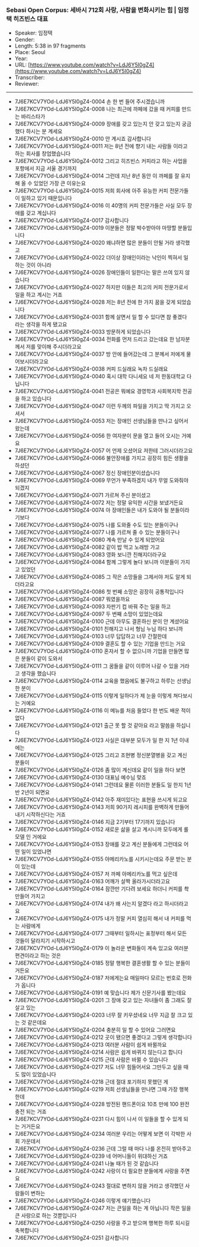 ### Sebasi Open Corpus: 세바시 712회 사랑, 사람을 변화시키는 힘 | 임정택 히즈빈스 대표

- Speaker: 임정택
- Gender: 
- Length: 5:38 in 97 fragments
- Place: Seoul
- Year: 
- URL: [https://www.youtube.com/watch?v=LdJ6Y5I0gZ4](https://www.youtube.com/watch?v=LdJ6Y5I0gZ4)
- Transcriber: 
- Reviewer: 

---

- 7J6E7KCV7YOd-LdJ6Y5I0gZ4-0004 손 한 번 들어 주시겠습니까
- 7J6E7KCV7YOd-LdJ6Y5I0gZ4-0008 나는 최근에 까페에 갔을 때 커피를 만드는 바리스타가
- 7J6E7KCV7YOd-LdJ6Y5I0gZ4-0009 장애를 갖고 있는지 안 갖고 있는지 궁금했다 하시는 분 계세요
- 7J6E7KCV7YOd-LdJ6Y5I0gZ4-0010 안 계시죠 감사합니다
- 7J6E7KCV7YOd-LdJ6Y5I0gZ4-0011 저는 8년 전에 향기 내는 사람들 이라고 하는 회사를 창업했습니다
- 7J6E7KCV7YOd-LdJ6Y5I0gZ4-0012 그리고 히즈빈스 커피라고 하는 사업을 포항에서 지금 서울 경기까지
- 7J6E7KCV7YOd-LdJ6Y5I0gZ4-0014 그런데 지난 8년 동안 이 까페를 잘 유지해 올 수 있었던 가장 큰 이유는요
- 7J6E7KCV7YOd-LdJ6Y5I0gZ4-0015 저희 회사에 아주 유능한 커피 전문가들이 일하고 있기 때문입니다
- 7J6E7KCV7YOd-LdJ6Y5I0gZ4-0016 이 40명의 커피 전문가들은 사실 모두 장애를 갖고 계십니다
- 7J6E7KCV7YOd-LdJ6Y5I0gZ4-0017 감사합니다
- 7J6E7KCV7YOd-LdJ6Y5I0gZ4-0019 이분들은 정말 박수받아야 마땅할 분들입니다
- 7J6E7KCV7YOd-LdJ6Y5I0gZ4-0020 왜냐하면 많은 분들이 안될 거라 생각했고
- 7J6E7KCV7YOd-LdJ6Y5I0gZ4-0022 더이상 장애인이라는 낙인이 찍혀서 일하는 것이 아니라
- 7J6E7KCV7YOd-LdJ6Y5I0gZ4-0026 장애인들이 일한다는 말은 쓰여 있지 않습니다
- 7J6E7KCV7YOd-LdJ6Y5I0gZ4-0027 하지만 이들은 최고의 커피 전문가로서 일을 하고 계시는 거죠
- 7J6E7KCV7YOd-LdJ6Y5I0gZ4-0028 저는 8년 전에 한 가지 꿈을 갖게 되었습니다
- 7J6E7KCV7YOd-LdJ6Y5I0gZ4-0031 함께 살면서 일 할 수 있다면 참 좋겠다 라는 생각을 하게 됐고요
- 7J6E7KCV7YOd-LdJ6Y5I0gZ4-0033 방문하게 되었습니다
- 7J6E7KCV7YOd-LdJ6Y5I0gZ4-0034 전화를 먼저 드리고 갔는데요 한 남자분께서 저를 맞이해 주시더라고요
- 7J6E7KCV7YOd-LdJ6Y5I0gZ4-0037 방 안에 들어갔는데 그 분께서 저에게 물어보시더라고요
- 7J6E7KCV7YOd-LdJ6Y5I0gZ4-0038 커피 드실래요 녹차 드실래요
- 7J6E7KCV7YOd-LdJ6Y5I0gZ4-0040 혹시 대학 다니세요  네 저 한동대학교 다닙니다
- 7J6E7KCV7YOd-LdJ6Y5I0gZ4-0041 전공은 뭐예요  경영학과 사회복지학 전공을 하고 있습니다
- 7J6E7KCV7YOd-LdJ6Y5I0gZ4-0047 이런 두께의 파일을 가지고 딱 가지고 오셔서
- 7J6E7KCV7YOd-LdJ6Y5I0gZ4-0053 저는 장애인 선생님들을 만나고 싶어서 왔는데
- 7J6E7KCV7YOd-LdJ6Y5I0gZ4-0056 한 여자분이 문을 열고 들어 오시는 거예요
- 7J6E7KCV7YOd-LdJ6Y5I0gZ4-0057 어 언제 오셨어요 저한테 그러시더라고요
- 7J6E7KCV7YOd-LdJ6Y5I0gZ4-0066 불안장애를 가지고 굉장히 힘든 생활을 하셨던
- 7J6E7KCV7YOd-LdJ6Y5I0gZ4-0067 정신 장애인분이셨습니다
- 7J6E7KCV7YOd-LdJ6Y5I0gZ4-0069 무언가 부족하겠지 내가 무얼 도와줘야 되겠지
- 7J6E7KCV7YOd-LdJ6Y5I0gZ4-0071 가르쳐 주신 분이셨고
- 7J6E7KCV7YOd-LdJ6Y5I0gZ4-0072 저는 정말 유익한 시간을 보냈거든요
- 7J6E7KCV7YOd-LdJ6Y5I0gZ4-0074 아 장애인들은 내가 도와야 될 분들이라기보다
- 7J6E7KCV7YOd-LdJ6Y5I0gZ4-0075 나를 도와줄 수도 있는 분들이구나
- 7J6E7KCV7YOd-LdJ6Y5I0gZ4-0077 나를 가르쳐 줄 수 있는 분들이구나
- 7J6E7KCV7YOd-LdJ6Y5I0gZ4-0080 계속 만날 수 있게 되었어요
- 7J6E7KCV7YOd-LdJ6Y5I0gZ4-0082 같이 밥 먹고 노래방 가고
- 7J6E7KCV7YOd-LdJ6Y5I0gZ4-0083 영화 보니깐 친해지더라구요
- 7J6E7KCV7YOd-LdJ6Y5I0gZ4-0084 함께 그렇게 놀다 보니까 이분들이 가지고 있었던
- 7J6E7KCV7YOd-LdJ6Y5I0gZ4-0085 그 작은 소망들을 그제서야 저도 알게 되더라고요
- 7J6E7KCV7YOd-LdJ6Y5I0gZ4-0086 첫 번째 소망은 굉장히 공통적입니다
- 7J6E7KCV7YOd-LdJ6Y5I0gZ4-0087 뭐였을까요
- 7J6E7KCV7YOd-LdJ6Y5I0gZ4-0093 자판기 컵 바꿔 주는 일을 하고
- 7J6E7KCV7YOd-LdJ6Y5I0gZ4-0097 두 번째 소망이 있었는데요
- 7J6E7KCV7YOd-LdJ6Y5I0gZ4-0100 근데 아무도 결혼하신 분이 안 계셨어요
- 7J6E7KCV7YOd-LdJ6Y5I0gZ4-0101 친해지고 나서 형님 누님 하다 보니까
- 7J6E7KCV7YOd-LdJ6Y5I0gZ4-0103 너무 답답하고 너무 간절한데
- 7J6E7KCV7YOd-LdJ6Y5I0gZ4-0109 결혼도 할 수 있는 기업을 만드는 거요
- 7J6E7KCV7YOd-LdJ6Y5I0gZ4-0110 혼자서 할 수 없으니까 기업을 만들면 많은 분들이 같이 도와서
- 7J6E7KCV7YOd-LdJ6Y5I0gZ4-0111 그 꿈들을 같이 이루어 나갈 수 있을 거라고 생각을 했습니다
- 7J6E7KCV7YOd-LdJ6Y5I0gZ4-0114 교육을 했음에도 불구하고 하루는 선생님 한 분이
- 7J6E7KCV7YOd-LdJ6Y5I0gZ4-0115 이렇게 일하다가 제 눈을 이렇게 쳐다보시는 거예요
- 7J6E7KCV7YOd-LdJ6Y5I0gZ4-0116 이 메뉴를 처음 들었다 한 번도 배운 적이 없다
- 7J6E7KCV7YOd-LdJ6Y5I0gZ4-0121 출근 못 할 것 같아요 라고 말씀을 하십니다
- 7J6E7KCV7YOd-LdJ6Y5I0gZ4-0123 사실은 대부분 모두가 일 한 지 1년 이내에는
- 7J6E7KCV7YOd-LdJ6Y5I0gZ4-0125 그리고 조현병 정신분열병을 갖고 계신 분들이
- 7J6E7KCV7YOd-LdJ6Y5I0gZ4-0126 좀 많이 계신데요 같이 일을 하다 보면
- 7J6E7KCV7YOd-LdJ6Y5I0gZ4-0130 대표님 예수님 맞죠
- 7J6E7KCV7YOd-LdJ6Y5I0gZ4-0141 그런데요 물론 이러한 분들도 일 한지 1년 반 2년이 되면요
- 7J6E7KCV7YOd-LdJ6Y5I0gZ4-0142 아주 재미있다는 표현을 쓰시게 되고요
- 7J6E7KCV7YOd-LdJ6Y5I0gZ4-0143 저희 90가지 레시피를 완벽하게 만들어내기 시작하신다는 거죠
- 7J6E7KCV7YOd-LdJ6Y5I0gZ4-0146 지금 2기부터 17기까지 있습니다
- 7J6E7KCV7YOd-LdJ6Y5I0gZ4-0152 새로운 삶을 살고 계시니까 모두에게 롤모델 인 거에요
- 7J6E7KCV7YOd-LdJ6Y5I0gZ4-0153 장애를 갖고 계신 분들에게 그런데요 어떤 일이 있었냐면
- 7J6E7KCV7YOd-LdJ6Y5I0gZ4-0155 아메리카노를 시키시는데요 주문 받는 분이 있는데
- 7J6E7KCV7YOd-LdJ6Y5I0gZ4-0157 저 까페 아메리카노를 먹고 싶은데
- 7J6E7KCV7YOd-LdJ6Y5I0gZ4-0163 어깨가 살짝 올라가시더라고요
- 7J6E7KCV7YOd-LdJ6Y5I0gZ4-0164 잠깐만 기다려 보세요 하더니 커피를 촥 만들어 가지고
- 7J6E7KCV7YOd-LdJ6Y5I0gZ4-0174 내가 왜 사는지 알겠다 라고 하시더라고요
- 7J6E7KCV7YOd-LdJ6Y5I0gZ4-0175 내가 정말 커피 열심히 해서 내 커피를 먹는 사람에게
- 7J6E7KCV7YOd-LdJ6Y5I0gZ4-0177 그때부터 일하시는 표정부터 해서 모든 것들이 달라지기 시작하시고
- 7J6E7KCV7YOd-LdJ6Y5I0gZ4-0179 이 놀라운 변화들이 계속 있고요 여러분 편견이라고 하는 것은
- 7J6E7KCV7YOd-LdJ6Y5I0gZ4-0185 정말 행복한 결혼생활 할 수 있는 분들이거든요
- 7J6E7KCV7YOd-LdJ6Y5I0gZ4-0187 저에게는요 매일마다 모르는 번호로 전화가 옵니다
- 7J6E7KCV7YOd-LdJ6Y5I0gZ4-0191 예 맞습니다  제가 신문기사를 봤는데요
- 7J6E7KCV7YOd-LdJ6Y5I0gZ4-0201 그 장애 갖고 있는 자녀들이 좀 그래도 잘살고 있는
- 7J6E7KCV7YOd-LdJ6Y5I0gZ4-0203 너무 잘 키우셨네요 너무 지금 잘 크고 있는 것 같은데요
- 7J6E7KCV7YOd-LdJ6Y5I0gZ4-0204 충분히 일 할 수 있어요 그러면요
- 7J6E7KCV7YOd-LdJ6Y5I0gZ4-0212 곳이 됐으면 좋겠다고 그렇게 생각합니다
- 7J6E7KCV7YOd-LdJ6Y5I0gZ4-0213 여러분 사람이 쉽게 바뀔까요
- 7J6E7KCV7YOd-LdJ6Y5I0gZ4-0214 사람은 쉽게 바뀌지 않는다고 합니다
- 7J6E7KCV7YOd-LdJ6Y5I0gZ4-0215 근데 사람은 바뀔 수 있습니다
- 7J6E7KCV7YOd-LdJ6Y5I0gZ4-0217 저도 너무 힘들어서요 그만두고 싶을 때도 많이 있었습니다
- 7J6E7KCV7YOd-LdJ6Y5I0gZ4-0218 근데 절대 포기하지 못했던 게
- 7J6E7KCV7YOd-LdJ6Y5I0gZ4-0219 저희 선생님들을 만나면 그때 가장 행복한데
- 7J6E7KCV7YOd-LdJ6Y5I0gZ4-0228 방전된 핸드폰이요 10초 만에 100 완전 충전 되는 거죠
- 7J6E7KCV7YOd-LdJ6Y5I0gZ4-0231 다시 힘이 나서 이 일들을 할 수 있게 되는 거거든요
- 7J6E7KCV7YOd-LdJ6Y5I0gZ4-0234 여러분 우리는 어떻게 보면 이 각박한 사회 가운데서
- 7J6E7KCV7YOd-LdJ6Y5I0gZ4-0236 근데 그럴 때 마다 나를 온전히 받아주고
- 7J6E7KCV7YOd-LdJ6Y5I0gZ4-0239 네 어머니들이 위대하신 거죠
- 7J6E7KCV7YOd-LdJ6Y5I0gZ4-0241 나눌 때가 된 것 같습니다
- 7J6E7KCV7YOd-LdJ6Y5I0gZ4-0242 사랑이 더 필요한 분들에게 사랑을 주면요
- 7J6E7KCV7YOd-LdJ6Y5I0gZ4-0243 절대로 변하지 않을 거라고 생각했던 사람들이 변하는
- 7J6E7KCV7YOd-LdJ6Y5I0gZ4-0246 이렇게 얘기했습니다
- 7J6E7KCV7YOd-LdJ6Y5I0gZ4-0247 저는 큰일을 하는 게 아닙니다 작은 일을 큰 사랑으로 하는 것뿐입니다
- 7J6E7KCV7YOd-LdJ6Y5I0gZ4-0250 사랑을 주고 받으며 행복한 하루 되시길 축복합니다
- 7J6E7KCV7YOd-LdJ6Y5I0gZ4-0251 감사합니다
